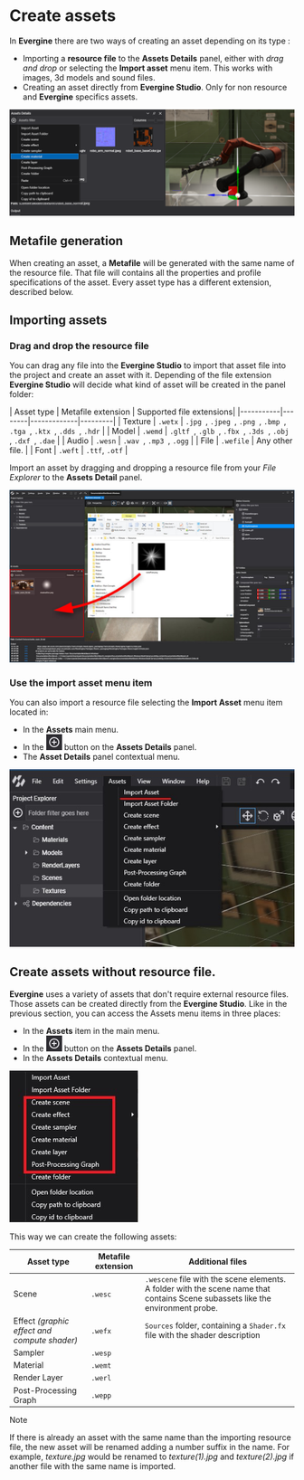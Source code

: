 # Create assets
In **Evergine** there are two ways of creating an asset depending on its type :
* Importing a **resource file** to the **Assets Details** panel, either with _drag and drop_ or selecting the **Import asset** menu item. This works with images, 3d models and sound files.
* Creating an asset directly from **Evergine Studio**. Only for non resource and **Evergine** specifics assets.

![Creating assets](Images/createAssets.png)

## Metafile generation
When creating an asset, a **Metafile** will be generated with the same name of the resource file. That file will contains all the properties and profile specifications of the asset. Every asset type has a different extension, described below.

## Importing assets

### Drag and drop the resource file

You can drag any file into the **Evergine Studio** to import that asset file into the project and create an asset with it. Depending of the file extension **Evergine Studio** will decide what kind of asset will be created in the panel folder:

| Asset type | Metafile extension | Supported file extensions| 
|-----------|--------|-------------|---------|
| Texture | `.wetx` | `.jpg `, `.jpeg `, `.png `, `.bmp `, `.tga `, `.ktx `, `.dds `, `.hdr` |
| Model | `.wemd` |  `.gltf `, `.glb `, `.fbx `, `.3ds `, `.obj `, `.dxf `, `.dae` |
| Audio | `.wesn` |  `.wav `, `.mp3 `, `.ogg` | 
| File | `.wefile` |  Any other file. |
| Font | `.weft`  | `.ttf`, `.otf` | 

Import an asset by dragging and dropping a resource file from your _File Explorer_ to the **Assets Detail** panel.

![Drag and Drop Asset](Images/importAssets.jpg)

### Use the import asset menu item

You can also import a resource file selecting the **Import Asset** menu item located in:

* In the **Assets** main menu.
* In the ![Plus Icon](images/plusIcon.jpg) button on the **Assets Details** panel.
* The **Asset Details** panel contextual menu.

![Import menu item](Images/menuImport.jpg)

## Create assets without resource file.

**Evergine** uses a variety of assets that don't require external resource files. Those assets can be created directly from the **Evergine Studio**. 
Like in the previous section, you can access the Assets menu items in three places: 

* In the **Assets** item in the main menu.
* In the ![Plus Icon](images/plusIcon.jpg) button on the **Assets Details** panel.
* In the **Assets Details** contextual menu.

![Assets menu](Images/assetsMenu.jpg)

This way we can create the following assets:

| Asset type | Metafile extension | Additional files |
|------------|--------------------|------------------|
| Scene | `.wesc` | `.wescene` file with the scene elements. A folder with the scene name that contains Scene subassets like the environment probe. |
| Effect _(graphic effect and compute shader)_| `.wefx` | `Sources` folder, containing a `Shader.fx` file with the shader description |
| Sampler | `.wesp` |
| Material | `.wemt` |
| Render Layer | `.werl` |
| Post-Processing Graph | `.wepp` |

> [!NOTE]
> If there is already an asset with the same name than the importing resource file, the new asset will be renamed adding a number suffix in the name. 
> For example,  _texture.jpg_ would be renamed to _texture(1).jpg_ and _texture(2).jpg_ if another file with the same name is imported.
